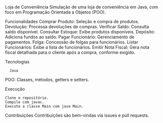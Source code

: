 Loja de Conveniência
Simulação de uma loja de conveniência em Java, com foco em Programação Orientada a Objetos (POO).

Funcionalidades
Comprar Produto: Seleção e compra de produtos.
Devolução: Processa devoluções de compras.
Verificar Saldo: Consulta saldo disponível.
Consultar Estoque: Exibe produtos disponíveis.
Depósito: Adiciona fundos ao saldo.
Pagar Funcionário: Gerenciamento de pagamentos.
Folga: Concessão de folgas para funcionários.
Listar Funcionários: Exibe a lista de funcionários.
Emitir Nota Fiscal: Gera nota fiscal detalhada para o cliente após a compra, conforme exigido.

Tecnologias
      
      Java

POO: Classes, métodos, getters e setters.


Execução

    Clone o repositório.
    Compile com javac.
    Execute a classe Main com java Main.

Contribuições
Contribuições são bem-vindas via issues e pull requests.
